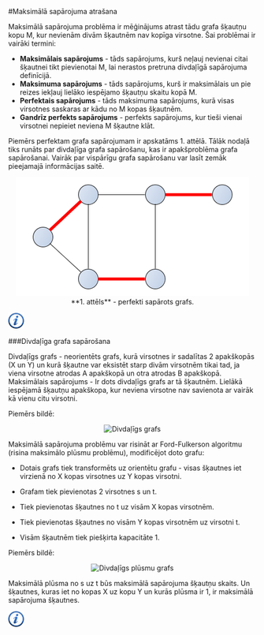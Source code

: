 #Maksimālā sapārojuma atrašana

Maksimālā sapārojuma problēma ir mēģinājums atrast tādu grafa šķautņu kopu M, kur nevienām divām šķautnēm nav kopīga virsotne. Šai problēmai ir vairāki termini:

- **Maksimālais sapārojums** - tāds sapārojums, kurš neļauj nevienai citai šķautnei tikt pievienotai M, lai nerastos pretruna divdaļīgā sapārojuma definīcijā.
- **Maksimuma sapārojums** - tāds sapārojums, kurš ir maksimālais un pie reizes iekļauj lielāko iespējamo šķautņu skaitu kopā M.
- **Perfektais sapārojums** - tāds maksimuma sapārojums, kurā visas virsotnes saskaras ar kādu no M kopas šķautnēm.
- **Gandrīz perfekts sapārojums** - perfekts sapārojums, kur tieši vienai virsotnei nepieiet neviena M šķautne klāt.

Piemērs perfektam grafa sapārojumam ir apskatāms 1. attēlā. Tālāk nodaļā tiks runāts par divdaļīga grafa sapārošanu, kas ir apakšproblēma grafa sapārošanai. Vairāk par vispārīgu grafa sapārošanu var lasīt zemāk pieejamajā informācijas saitē.

<center><img alt="Perfekti sapārots grafs" src="/media/theory/matching.png" /></center>

<center>**1. attēls** - perfekti sapārots grafs.</center>

<a href="http://en.wikipedia.org/wiki/Edmonds%27s_matching_algorithm" target="_blank">![Vairāk informācija](/media/theory/information.png)</a>

###Divdaļīga grafa sapārošana


Divdaļīgs grafs - neorientēts grafs, kurā virsotnes ir sadalītas 2 apakškopās (X un Y) un kurā šķautne var eksistēt starp divām virsotnēm tikai tad, ja viena virsotne atrodas A apakškopā un otra atrodas B apakškopā.   
Maksimālais sapārojums - Ir dots divdaļīgs grafs ar tā šķautnēm. Lielākā iespējamā šķautņu apakškopa, kur neviena virsotne nav savienota ar vairāk kā vienu citu virsotni.

Piemērs bildē:

<center><img alt="Divdaļīgs grafs" src="/media/theory/bipartite1.jpg" /></center>

Maksimālā sapārojuma problēmu var risināt ar Ford-Fulkerson algoritmu (risina maksimālo plūsmu problēmu), modificējot doto grafu: 

- Dotais grafs tiek transformēts uz orientētu grafu - visas šķautnes iet virzienā no X kopas virsotnes uz Y kopas virsotni. 

- Grafam tiek pievienotas 2 virsotnes s un t. 

- Tiek pievienotas šķautnes no t uz visām X kopas virsotnēm.

- Tiek pievienotas šķautnes no visām Y kopas virsotnēm uz virsotni t. 

- Visām šķautnēm tiek piešķirta kapacitāte 1. 


Piemērs bildē:

<center><img alt="Divdaļīgs plūsmu grafs" src="/media/theory/bipartite2.jpg" /></center>

Maksimālā plūsma no s uz t būs maksimālā sapārojuma šķautņu skaits. Un šķautnes, kuras iet no kopas X uz kopu Y un kurās plūsma ir 1, ir maksimālā sapārojuma šķautnes. 



<a href="http://en.wikipedia.org/wiki/Matching_(graph_theory)" target="_blank">![Vairāk informācija](/media/theory/information.png)</a>